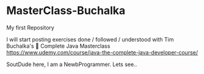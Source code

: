 # MasterClass-Buchalka
My first Repository

I will start posting exercises done / followed / understood with Tim Buchalka's 🔗 Complete Java Masterclass https://www.udemy.com/course/java-the-complete-java-developer-course/


SoutDude here, I am a NewbProgrammer. Lets see..
